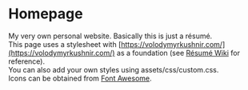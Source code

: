 # Homepage
My very own personal website. Basically this is just a résumé.  
This page uses a stylesheet with [https://volodymyrkushnir.com/](https://volodymyrkushnir.com/) as a foundation (see [Résumé Wiki](https://github.com/volodymyr-kushnir/volodymyrkushnir.com/wiki/R%C3%A9sum%C3%A9) for reference).  
You can also add your own styles using assets/css/custom.css.  
Icons can be obtained from [Font Awesome](https://fontawesome.com/icons).  


